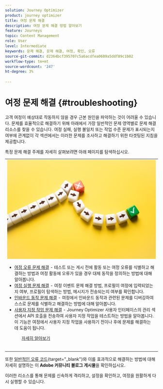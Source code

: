 ```yaml
---
solution: Journey Optimizer
product: journey optimizer
title: 여정 문제 해결
description: 여정 문제 해결 방법 알아보기
feature: Journeys
topic: Content Management
role: User
level: Intermediate
keywords: 문제 해결, 문제 해결, 여정, 확인, 오류
source-git-commit: d2364bcf395707c5a6acdfea0609a5ddf89c1b02
workflow-type: tm+mt
source-wordcount: '247'
ht-degree: 3%

---
```


# 여정 문제 해결 {#troubleshooting}

고객 여정이 예상대로 작동하지 않을 경우 근본 원인을 파악하는 것이 어려울 수 있습니다. 문제를 효율적으로 해결하기 위해 아래에서 가장 일반적인 문제 영역별로 문제 해결 리소스를 찾을 수 있습니다. 여정 실패, 실행 불일치 또는 작업 수준 문제가 표시되는지 여부에 관계없이 각 섹션에서는 이러한 문제를 조사하고 해결하기 위한 타겟팅된 지침을 제공합니다.

특정 문제 해결 주제를 자세히 살펴보려면 아래 페이지를 탐색하십시오.

<table style="table-layout:fixed">
<tr style="border: 0;">
  <td>
    <div><img alt="여정 오류 문제 해결" src="../assets/do-not-localize/troubleshooting.jpeg" /> 
    <br><ul><li><a href="../building-journeys/troubleshooting.md">여정 오류 문제 해결</a> - 테스트 또는 게시 전에 활동 또는 여정 오류를 식별하고 해결하는 방법과 여정 활동에 오류가 있을 경우 대체 동작을 정의하는 방법에 대해 알아봅니다.</li>
    <li><a href="../building-journeys/troubleshooting-execution.md">여정 실행 문제 해결</a> - 여정 이벤트 문제 해결 방법, 프로필이 여정에 입력되었는지 여부, 프로필이 탐색하는 방법, 메시지가 전송되는지 여부를 확인합니다.</li>
     <li><a href="../building-journeys/troubleshooting-inbound.md">인바운드 동작 문제 해결</a> - 여정에서 인바운드 동작과 관련된 문제를 디버깅하여 스스로 문제를 식별하고 해결하는 방법에 대해 알아봅니다.</li>
     <li><a href="../action/troubleshoot-custom-action.md">사용자 지정 작업 문제 해결</a> - Journey Optimizer 사용자 인터페이스의 관리 섹션에서 API 호출을 전송하여 사용자 지정 작업을 테스트하는 방법을 알아봅니다. 이 기능은 여정에서 사용자 지정 작업을 사용하기 전이나 후에 문제를 해결하는 데 도움이 됩니다.</li>
    <ul>
    <div>
     <a href="../integrations/ajo-integrations.md">자세히 알아보기</a></div>
    </div>
    <br>
  </td>
</tr>
</table>

<!--
* **[Troubleshoot journey errors](../building-journeys/troubleshooting.md)**
  Learn how to identify and resolve activity or journey errors before test or publication, and how to define a fallback action in case of an error in journey activities.

* **[Troubleshoot journey execution](../building-journeys/troubleshooting-execution.md)**
  Understand how to troubleshoot journey events, check if profiles entered your journey, how they navigate through it, and if messsages are sent.

* **[Troubleshoot inbound actions](../building-journeys/troubleshooting-inbound.md)**
  Learn how to debug issues related to inbound actions in a journey, in order to help you identify and resolve them on your own.

* **[Troubleshoot a custom action](../action/troubleshoot-custom-action.md)**
  Learn how to test your custom actions by sending API calls from the administration section of Journey Optimizer user interface. This capability helps you troubleshoot your custom actions before or after using them in a journey.

-->

또한 [일반적인 오류 코드](https://experienceleaguecommunities.adobe.com/t5/journey-optimizer-blogs/demystifying-adobe-journey-optimizer-error-codes-root-causes-and/ba-p/760884?profile.language=ko){target="_blank"}와 이를 효과적으로 해결하는 방법에 대해 자세히 설명하는 이 **Adobe 커뮤니티 블로그 게시물**&#x200B;을 확인하십시오.

이러한 리소스를 통해 문제를 신속하게 격리하고, 설정을 확인하고, 여정을 원활하게 다시 실행할 수 있습니다.
